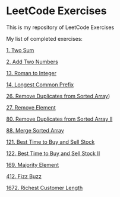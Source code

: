 # LeetCode Exercises

This is my repository of LeetCode Exercises

My list of completed exercises:

 [1. Two Sum](https://leetcode.com/problems/two-sum/)

 [2. Add Two Numbers](https://leetcode.com/problems/add-two-numbers/)

 [13. Roman to Integer](https://leetcode.com/problems/roman-to-integer/)

 [14. Longest Common Prefix](https://leetcode.com/problems/longest-common-prefix/)
 
 [26. Remove Duplicates from Sorted Array](https://leetcode.com/problems/remove-duplicates-from-sorted-array/))

 [27. Remove Element](https://leetcode.com/problems/remove-element/)

 [80. Remove Duplicates from Sorted Array II](https://leetcode.com/problems/remove-duplicates-from-sorted-array-ii/)

 [88. Merge Sorted Array](https://leetcode.com/problems/merge-sorted-array/)

 [121. Best Time to Buy and Sell Stock](https://leetcode.com/problems/best-time-to-buy-and-sell-stock/)

 [122. Best Time to Buy and Sell Stock II](https://leetcode.com/problems/best-time-to-buy-and-sell-stock-ii/)

 [169. Majority Element](https://leetcode.com/problems/majority-element/)

 [412. Fizz Buzz](https://leetcode.com/problems/fizz-buzz/)

 [1672. Richest Customer Length](https://leetcode.com/problems/richest-customer-wealth/)

